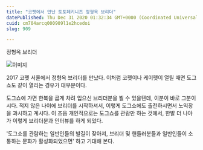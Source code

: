 ```yaml
---
title: "코펫에서 만난 토토페키니즈 정형옥 브리더"
datePublished: Thu Dec 31 2020 01:32:34 GMT+0000 (Coordinated Universal Time)
cuid: cm704arcq000909l1e2hcedoi
slug: 909

---
```



정형옥 브리더

![이미지](https://cdn.hashnode.com/res/hashnode/image/upload/v1739256305236/ff265ede-a7fd-48c0-8784-913fd3dcb975.png)

2017 코펫 서울에서 정형옥 브리더를 만났다. 이처럼 코펫이나 케이펫이 열릴 때면 도그쇼도 같이 열리는 경우가 대부분이다.

도그쇼에 가면 한복을 곱게 차려 입으신 브리더분을 뵐 수 있을텐데, 이분이 바로 그분이시다. 적지 않은 나이에 브리더를 시작하셔서, 이렇게 도그쇼에도 출전하시면서 노익장을 과시하고 계시다. 이 즈음 개인적으로는 도그쇼를 관람만 하는 것에서, 한발 더 나아가 이렇게 브리더분과 인터뷰를 하게 되었다.

'도그쇼를 관람하는 일반인들의 발길이 잦아져, 브리더 및 핸들러분들과 일반인들이 소통하는 문화가 활성화되었으면' 하고 기대해 본다.